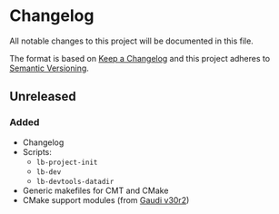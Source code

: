 # Changelog
All notable changes to this project will be documented in this file.

The format is based on [Keep a Changelog](http://keepachangelog.com/en/1.0.0/)
and this project adheres to [Semantic Versioning](http://semver.org/spec/v2.0.0.html).

## Unreleased
### Added
- Changelog
- Scripts:
  - `lb-project-init`
  - `lb-dev`
  - `lb-devtools-datadir`
- Generic makefiles for CMT and CMake
- CMake support modules (from [Gaudi v30r2][])



[Gaudi v30r2]: https://gitlab.cern.ch/gaudi/Gaudi/tags/v30r2
